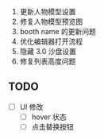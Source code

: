 1. 更新人物模型设置
2. 修复人物模型预览图
3. booth name 的更新问题
4. 优化编辑器打开流程
5. 隐藏 3.0 沙盘设置
6. 修复列表高度问题

## TODO

- [ ] UI 修改
	- [ ] hover 状态
	- [ ] 点击替换按钮